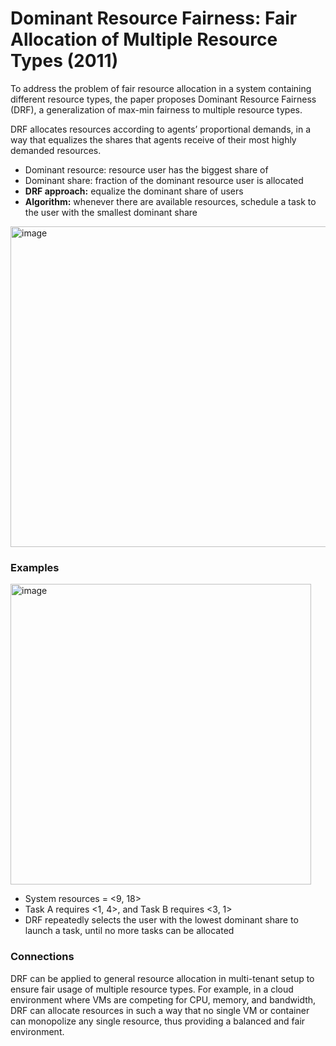 # Dominant Resource Fairness: Fair Allocation of Multiple Resource Types (2011) 
To address the problem of fair resource allocation in a system containing different resource types, the paper proposes Dominant Resource Fairness (DRF), a generalization of max-min fairness to multiple resource types. 

DRF allocates resources according to agents’ proportional demands, in a way that equalizes the shares that agents receive of their most highly demanded resources. 

- Dominant resource: resource user has the biggest share of
- Dominant share: fraction of the dominant resource user is allocated
- **DRF approach:** equalize the dominant share of users
- **Algorithm:** whenever there are available resources, schedule a task to the user with the smallest dominant share

<img width="513" alt="image" src="https://github.com/lynnliu030/os-prelim/assets/39693493/a6ba77e7-52cd-4fde-85ed-2313c6f65217">


### Examples
<img width="481" alt="image" src="https://github.com/lynnliu030/os-prelim/assets/39693493/3ce30d4f-9e2b-4482-844f-ffb97f8f9769">


- System resources = <9, 18>
- Task A requires <1, 4>, and Task B requires <3, 1>
- DRF repeatedly selects the user with the lowest dominant share to launch a task, until no more tasks can be allocated

### Connections 
DRF can be applied to general resource allocation in multi-tenant setup to ensure fair usage of multiple resource types. For example, in a cloud environment where VMs are competing for CPU, memory, and bandwidth, DRF can allocate resources in such a way that no single VM or container can monopolize any single resource, thus providing a balanced and fair environment.
